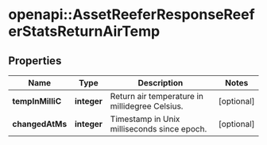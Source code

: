 # openapi::AssetReeferResponseReeferStatsReturnAirTemp

## Properties
Name | Type | Description | Notes
------------ | ------------- | ------------- | -------------
**tempInMilliC** | **integer** | Return air temperature in millidegree Celsius. | [optional] 
**changedAtMs** | **integer** | Timestamp in Unix milliseconds since epoch. | [optional] 


